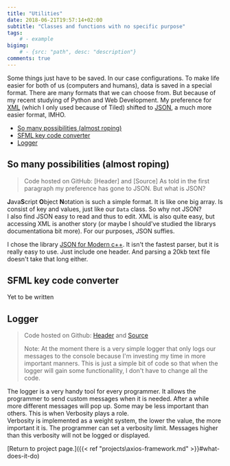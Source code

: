 ```yaml
---
title: "Utilities"
date: 2018-06-21T19:57:14+02:00
subtitle: "Classes and functions with no specific purpose"
tags: 
    # - example
bigimg: 
    # - {src: "path", desc: "description"}
comments: true
---
```

Some things just have to be saved. In our case configurations. To make life easier for both of us (computers and humans), data is saved in a special format. There are many formats that we can choose from. But because of my recent studying of Python and Web Development. My preference for [XML](https://www.w3.org/XML/) (which I only used because of Tiled) shifted to [JSON](https://www.json.org/), a much more easier format, IMHO.
<!--more-->

- [So many possibilities (almost roping)](#so-many-possibilities-almost-roping)
- [SFML key code converter](#sfml-key-code-converter)
- [Logger](#logger)

## So many possibilities (almost roping)
> Code hosted on GitHub: [Header] and [Source]
As told in the first paragraph my preference has gone to JSON. But what is JSON?

**J**ava**S**cript **O**bject **N**otation is such a simple format. It is like one big array. Is consist of key and values, just like our `Data` class. So why not JSON?  
I also find JSON easy to read and thus to edit. XML is also quite easy, but accessing XML is another story (or maybe I should've studied the librarys documentationa bit more). For our purposes, JSON suffies.

I chose the library [JSON for Modern c++](https://nlohmann.github.io/json/). It isn't the fastest parser, but it is really easy to use. Just include one header. And parsing a 20kb text file doesn't take that long either.

## SFML key code converter
Yet to be written

## Logger
> Code hosted on Github: [Header](https://github.com/antjowie/Axios-framework/blob/master/include/Axios/Logger.h) and [Source](https://github.com/antjowie/Axios-framework/blob/master/src/Axios/Logger.cpp)
> 
> Note: At the moment there is a very simple logger that only logs our messages to the console because I'm investing my time in more important manners. This is just a simple bit of code so that when the logger will gain some functionallity, I don't have to change all the code.

The logger is a very handy tool for every programmer. It allows the programmer to send custom messages when it is needed. After a while more different messages will pop up. Some may be less important than others. This is when Verbosity plays a role.  
Verbosity is implemented as a weight system, the lower the value, the more important it is. The programmer can set a verbosity limit. Messages higher than this verbosity will not be logged or displayed. 

[Return to project page.]({{< ref "projects\axios-framework.md" >}}#what-does-it-do)